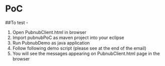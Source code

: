 # PoC 
##To test - 

1. Open PubnubClient.html in browser
2. Import pubnubPoC as maven project into your eclipse
3. Run PubnubDemo as java application
4. Follow following demo script (please see at the end of the email)
5. You will see the messages appearing on PubnubClient.html page in the browser 
